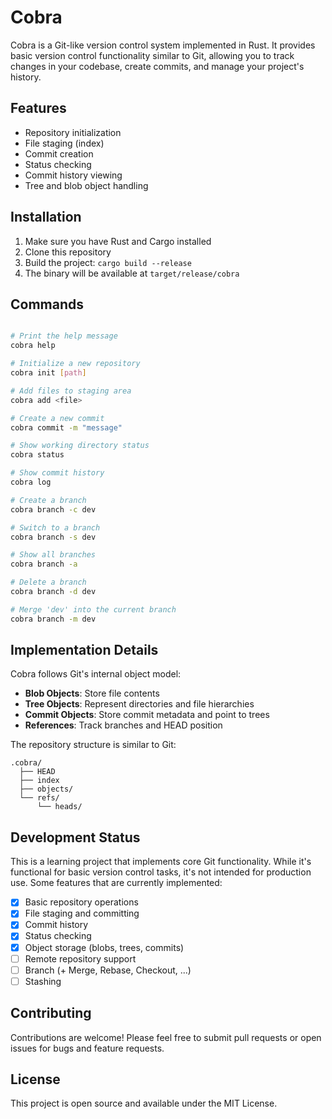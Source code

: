 # Cobra

Cobra is a Git-like version control system implemented in Rust. It provides basic version control functionality similar to Git, allowing you to track changes in your codebase, create commits, and manage your project's history.

## Features

- Repository initialization
- File staging (index)
- Commit creation
- Status checking
- Commit history viewing
- Tree and blob object handling

## Installation

1. Make sure you have Rust and Cargo installed
2. Clone this repository
3. Build the project: `cargo build --release`
4. The binary will be available at `target/release/cobra`

## Commands

```bash

# Print the help message
cobra help

# Initialize a new repository
cobra init [path]

# Add files to staging area
cobra add <file>

# Create a new commit
cobra commit -m "message"

# Show working directory status
cobra status

# Show commit history
cobra log

# Create a branch
cobra branch -c dev

# Switch to a branch 
cobra branch -s dev

# Show all branches 
cobra branch -a

# Delete a branch 
cobra branch -d dev

# Merge 'dev' into the current branch 
cobra branch -m dev
```

## Implementation Details

Cobra follows Git's internal object model:

- **Blob Objects**: Store file contents
- **Tree Objects**: Represent directories and file hierarchies
- **Commit Objects**: Store commit metadata and point to trees
- **References**: Track branches and HEAD position

The repository structure is similar to Git:
```
.cobra/
  ├── HEAD
  ├── index
  ├── objects/
  └── refs/
      └── heads/
```

## Development Status

This is a learning project that implements core Git functionality. While it's functional for basic version control tasks, it's not intended for production use. Some features that are currently implemented:

- [x] Basic repository operations
- [x] File staging and committing
- [x] Commit history
- [x] Status checking
- [x] Object storage (blobs, trees, commits)
- [ ] Remote repository support
- [ ] Branch (+ Merge, Rebase, Checkout, ...)
- [ ] Stashing

## Contributing

Contributions are welcome! Please feel free to submit pull requests or open issues for bugs and feature requests.

## License

This project is open source and available under the MIT License.

